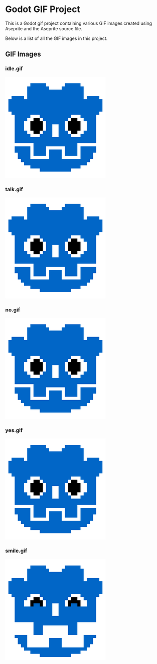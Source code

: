 # Godot GIF Project

This is a Godot gif project containing various GIF images created using Aseprite and the Aseprite source file. 

Below is a list of all the GIF images in this project.

## GIF Images

### **idle.gif**

![idle](./gif/idle.gif)

### **talk.gif**

![talk](./gif/talk.gif)

### **no.gif**

![no](./gif/no.gif)

### **yes.gif**

![yes](./gif/yes.gif)

### **smile.gif**

![smile](./gif/smile.gif)
